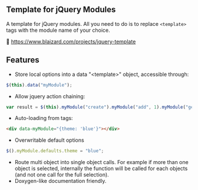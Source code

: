 ## Template for jQuery Modules

A template for jQuery modules. All you need to do is to replace <code>&lt;template&gt;</code> tags with the module name of your choice.

&#128279; https://www.blaizard.com/projects/jquery-template

## Features

 - Store local options into a data "&lt;template&gt;" object, accessible through:
 ```javascript
 $(this).data("myModule");
 ``` 
 - Allow jquery action chaining:
 ```javascript
 var result = $(this).myModule("create").myModule("add", 1).myModule("get");
 ``` 
 - Auto-loading from tags:
  ```html
 <div data-myModule="{theme: 'blue'}"></div>
 ```
 - Overwritable default options
 ```javascript
 $().myModule.defaults.theme = "blue";
 ``` 
 - Route multi object into single object calls. For example if more than one object is selected, internally the function will be called for each objects (and not one call for the full selection).
 - Doxygen-like documentation friendly.